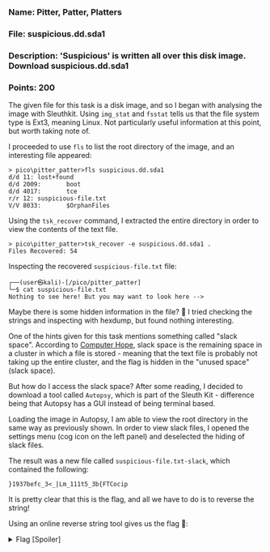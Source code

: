 ### Name: Pitter, Patter, Platters
### File: suspicious.dd.sda1
### Description: 'Suspicious' is written all over this disk image. Download suspicious.dd.sda1
### Points: 200

The given file for this task is a disk image, and so I began with analysing the image with Sleuthkit. 
Using `img_stat` and `fsstat` tells us that the file system type is Ext3, meaning Linux. Not particularly useful information at this point, 
but worth taking note of.

I proceeded to use `fls` to list the root directory of the image, and an interesting file appeared: 

```console
> pico\pitter_patter>fls suspicious.dd.sda1
d/d 11: lost+found
d/d 2009:       boot
d/d 4017:       tce
r/r 12: suspicious-file.txt
V/V 8033:       $OrphanFiles
```

Using the `tsk_recover` command, I extracted the entire directory in order to view the contents of the text file.

```console
> pico\pitter_patter>tsk_recover -e suspicious.dd.sda1 .
Files Recovered: 54
```
Inspecting the recovered `suspicious-file.txt` file:

```console
┌──(user㉿kali)-[/pico/pitter_patter]
└─$ cat suspicious-file.txt
Nothing to see here! But you may want to look here -->
```
Maybe there is some hidden information in the file? 🤔 I tried checking the strings and inspecting with hexdump, but found nothing interesting.

One of the hints given for this task mentions something called "slack space". 
According to [Computer Hope](https://www.computerhope.com/jargon/s/slack-space.htm), slack space is the remaining space in a cluster in which a file is stored - 
meaning that the text file is probably not taking up the entire cluster, and the flag is hidden in the "unused space" (slack space). 

But how do I access the slack space? After some reading, I decided to download a tool called `Autopsy`, which is part of the Sleuth Kit - 
difference being that Autopsy has a GUI instead of being terminal based.

Loading the image in Autopsy, I am able to view the root directory in the same way as previously shown.
In order to view slack files, I opened the settings menu (cog icon on the left panel) and deselected the hiding of slack files.

The result was a new file called `suspicious-file.txt-slack`, which contained the following:

`}1937befc_3<_|Lm_111t5_3b{FTCocip`

It is pretty clear that this is the flag, and all we have to do is to reverse the string!

Using an online reverse string tool gives us the flag 🚩:

<details>
  <summary>Flag [Spoiler]</summary>

  ```
  picoCTF{b3_5t111_mL|_<3_cfeb7391}
  ```
</details>

